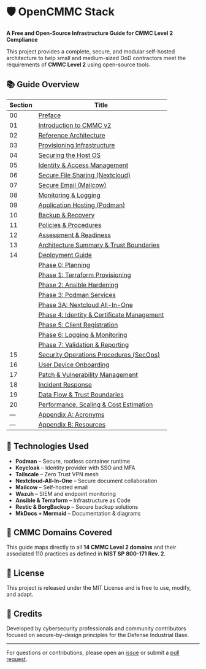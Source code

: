 # 🛡️ OpenCMMC Stack

**A Free and Open-Source Infrastructure Guide for CMMC Level 2 Compliance**

This project provides a complete, secure, and modular self-hosted architecture to help small and medium-sized DoD contractors meet the requirements of **CMMC Level 2** using open-source tools.

## 📚 Guide Overview

| Section | Title |
|---------|-------|
| 00 | [Preface](00_preface/index.md) |
| 01 | [Introduction to CMMC v2](01_cmmc_intro/index.md) |
| 02 | [Reference Architecture](02_reference_architecture/index.md) |
| 03 | [Provisioning Infrastructure](03_provisioning/index.md) |
| 04 | [Securing the Host OS](04_os_hardening/index.md) |
| 05 | [Identity & Access Management](05_identity_access/index.md) |
| 06 | [Secure File Sharing (Nextcloud)](06_file_storage/index.md) |
| 07 | [Secure Email (Mailcow)](07_email/index.md) |
| 08 | [Monitoring & Logging](08_logging_monitoring/index.md) |
| 09 | [Application Hosting (Podman)](09_container_runtime/index.md) |
| 10 | [Backup & Recovery](10_backup_recovery/index.md) |
| 11 | [Policies & Procedures](11_policies_procedures/index.md) |
| 12 | [Assessment & Readiness](12_assessment_readiness/index.md) |
| 13 | [Architecture Summary & Trust Boundaries](13_architecture/index.md) |
| 14 | [Deployment Guide](14_deployment_guide/index.md) |
|    | [Phase 0: Planning](14_deployment_guide/01_planning.md) |
|    | [Phase 1: Terraform Provisioning](14_deployment_guide/02_terraform_provisioning.md) |
|    | [Phase 2: Ansible Hardening](14_deployment_guide/03_ansible_hardening.md) |
|    | [Phase 3: Podman Services](14_deployment_guide/04_podman_services.md) |
|    | [Phase 3A: Nextcloud All-In-One](14_deployment_guide/phase04-files.md) |
|    | [Phase 4: Identity & Certificate Management](14_deployment_guide/05_identity_cert_mgmt.md) |
|    | [Phase 5: Client Registration](14_deployment_guide/06_client_registration.md) |
|    | [Phase 6: Logging & Monitoring](14_deployment_guide/07_logging_monitoring.md) |
|    | [Phase 7: Validation & Reporting](14_deployment_guide/08_validation_reporting.md) |
| 15 | [Security Operations Procedures (SecOps)](15_secops_sops/index.md) |
| 16 | [User Device Onboarding](16_user_device_onboarding/index.md) |
| 17 | [Patch & Vulnerability Management](17_patch_vuln_management/index.md) |
| 18 | [Incident Response](18_incident_response/index.md) |
| 19 | [Data Flow & Trust Boundaries](19_data_flow_mapping/index.md) |
| 20 | [Performance, Scaling & Cost Estimation](20_scaling_cost/index.md) |
| —  | [Appendix A: Acronyms](99_appendix_a_acronyms.md) |
| —  | [Appendix B: Resources](99_appendix_b_resources.md) |

## 🔧 Technologies Used

- **Podman** – Secure, rootless container runtime
- **Keycloak** – Identity provider with SSO and MFA
- **Tailscale** – Zero Trust VPN mesh
- **Nextcloud-All-In-One** – Secure document collaboration
- **Mailcow** – Self-hosted email
- **Wazuh** – SIEM and endpoint monitoring
- **Ansible & Terraform** – Infrastructure as Code
- **Restic & BorgBackup** – Secure backup solutions
- **MkDocs + Mermaid** – Documentation & diagrams

## 🧩 CMMC Domains Covered

This guide maps directly to all **14 CMMC Level 2 domains** and their associated 110 practices as defined in **NIST SP 800-171 Rev. 2**.

## 📜 License

This project is released under the MIT License and is free to use, modify, and adapt.

## 🧠 Credits

Developed by cybersecurity professionals and community contributors focused on secure-by-design principles for the Defense Industrial Base.

---

For questions or contributions, please open an [issue](https://github.com/mtkell/mkdocs/issues) or submit a [pull request](https://github.com/mtkell/mkdocs/pulls).
